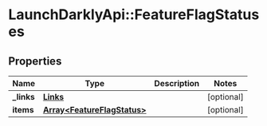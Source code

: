 # LaunchDarklyApi::FeatureFlagStatuses

## Properties
Name | Type | Description | Notes
------------ | ------------- | ------------- | -------------
**_links** | [**Links**](Links.md) |  | [optional] 
**items** | [**Array&lt;FeatureFlagStatus&gt;**](FeatureFlagStatus.md) |  | [optional] 


